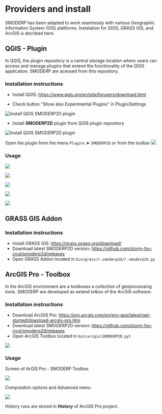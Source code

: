# Providers and install
SMODERP has been adapted to work seamlessly with various Geographic Information System (GIS) platforms. Instalation for QGIS, GRASS GIS, and ArcGIS is decribed here.

## QGIS - Plugin
In QGIS, the plugin repository is a central storage location where users can access and manage plugins that extend the functionality of the QGIS application. SMODERP are acessed from this repository.
### Installation instructions

* Install QGIS: <https://www.qgis.org/en/site/forusers/download.html>

* Check button "Show also Experimental Plugins" in Plugin/Settings 

![Install QGIS SMODERP2D plugin](./img/experimetal_settings_plugins.png)

* Install **SMODERP2D** plugin from QGIS plugin repository

![Install QGIS SMODERP2D plugin](./img/qgis_plugin_install.png)


Open the plugin from the menu ``Plugins`` ➤ ``SMODERP2D`` or from the
toolbar ![](./img/qgis_plugin_icon.png).

### Usage

![](./img/qgis_plugin_spatial_data.png)

![](./img/qgis_plugin_model_parameters.png)

![](./img/qgis_plugin_comp_options.png)

![](./img/qgis_plugin_advanced_new.png)

![](./img/qgis_plugin_history.png)

## GRASS GIS Addon

### Installation instructions

* Install GRASS GIS: <https://grass.osgeo.org/download/>
* Download latest SMODERP2D version: <https://github.com/storm-fsv-cvut/smoderp2d/releases>
* Open GRASS Addon located in ``bin/grass/r.smoderp2d/r.smoderp2d.py``

## ArcGIS Pro - Toolbox
In the ArcGIS environment are a toolboxes a collection of geoprocessing tools. SMODERP are developed as extend tolbox of the ArcGIS software.

### Installation instructions

* Download ArcGIS Pro: <https://pro.arcgis.com/en/pro-app/latest/get-started/download-arcgis-pro.htm>
* Download latest SMODERP2D version: <https://github.com/storm-fsv-cvut/smoderp2d/releases>
* Open ArcGIS Toolbox located in ``bin\arcgis\SMODERP2D.pyt``

![](./img/AG_where_is.png)

### Usage

Screen of ArGIS Pro - SMODERP Toolbox

![](./img/AG_model.png)

Computation options and Advanced menu

![](./img/AG_options.png)

History runs are stored in **History** of ArcGIS Pro project.

